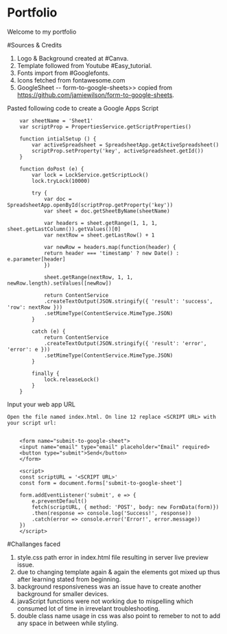 # Portfolio
Welcome to my portfolio

#Sources & Credits
1.  Logo & Background created at #Canva.
2.  Template followed from Youtube #Easy_tutorial.
3.  Fonts import from #Googlefonts.
4.  Icons fetched from fontawesome.com
5.  GoogleSheet -- form-to-google-sheets>> copied from https://github.com/jamiewilson/form-to-google-sheets.


Pasted following code to create a Google Apps Script
        
        
        var sheetName = 'Sheet1'
        var scriptProp = PropertiesService.getScriptProperties()

        function intialSetup () {
            var activeSpreadsheet = SpreadsheetApp.getActiveSpreadsheet()
            scriptProp.setProperty('key', activeSpreadsheet.getId())
        }

        function doPost (e) {
            var lock = LockService.getScriptLock()
            lock.tryLock(10000)
        
            try {
                var doc = SpreadsheetApp.openById(scriptProp.getProperty('key'))
                var sheet = doc.getSheetByName(sheetName)

                var headers = sheet.getRange(1, 1, 1, sheet.getLastColumn()).getValues()[0]
                var nextRow = sheet.getLastRow() + 1

                var newRow = headers.map(function(header) {
                return header === 'timestamp' ? new Date() : e.parameter[header]
                })

                sheet.getRange(nextRow, 1, 1, newRow.length).setValues([newRow])

                return ContentService
                .createTextOutput(JSON.stringify({ 'result': 'success', 'row': nextRow }))
                .setMimeType(ContentService.MimeType.JSON)
            }

            catch (e) {
                return ContentService
                .createTextOutput(JSON.stringify({ 'result': 'error', 'error': e }))
                .setMimeType(ContentService.MimeType.JSON)
            }

            finally {
                lock.releaseLock()
            }
        }

Input your web app URL

    Open the file named index.html. On line 12 replace <SCRIPT URL> with your script url:
        
        
        <form name="submit-to-google-sheet">
        <input name="email" type="email" placeholder="Email" required>
        <button type="submit">Send</button>
        </form>

        <script>
        const scriptURL = '<SCRIPT URL>'
        const form = document.forms['submit-to-google-sheet']

        form.addEventListener('submit', e => {
            e.preventDefault()
            fetch(scriptURL, { method: 'POST', body: new FormData(form)})
            .then(response => console.log('Success!', response))
            .catch(error => console.error('Error!', error.message))
        })
        </script>

#Challanges faced
1. style.css path error in index.html file resulting in server live preview issue.
2. due to changing template again & again the elements got mixed up thus after learning stated from beginning.
3. background responsiveness was an issue have to create another background for smaller devices.
4. javaScript functions were not working due to mispelling which consumed lot of time in irrevelant troubleshooting.
5. double class name usage in css was also point to remeber to not to add any space in between while styling.